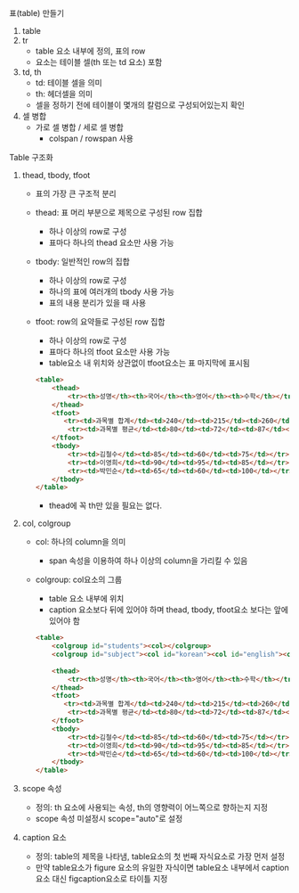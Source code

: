 표(table) 만들기

1. table
2. tr
   - table 요소 내부에 정의, 표의 row
   - 요소는 테이블 셀(th 또는 td 요소) 포함
3. td, th
   - td: 테이블 셀을 의미
   - th: 헤더셀을 의미
   - 셀을 정하기 전에 테이블이 몇개의 칼럼으로 구성되어있는지 확인
4. 셀 병합
   - 가로 셀 병합 / 세로 셀 병합
     - colspan / rowspan 사용

Table 구조화

1. thead, tbody, tfoot

   - 표의 가장 큰 구조적 분리

   - thead: 표 머리 부분으로 제목으로 구성된 row 집합

     - 하나 이상의 row로 구성
     - 표마다 하나의 thead 요소만 사용 가능

   - tbody: 일반적인 row의 집합

     - 하나 이상의 row로 구성
     - 하나의 표에 여러개의 tbody 사용 가능
     - 표의 내용 분리가 있을 때 사용

   - tfoot: row의 요약들로 구성된 row 집합

     - 하나 이상의 row로 구성
     - 표마다 하나의 tfoot 요소만 사용 가능
     - table요소 내 위치와 상관없이 tfoot요소는 표 마지막에 표시됨

     ```html
     <table>
         <thead>
             <tr><th>성명</th><th>국어</th><th>영어</th><th>수학</th></tr>
         </thead>
         <tfoot>
         	<tr><td>과목별 합계</td><td>240</td><td>215</td><td>260</td></tr>
             <tr><td>과목별 평균</td><td>80</td><td>72</td><td>87</td></tr>
         </tfoot>
         <tbody>
             <tr><td>김철수</td><td>85</td><td>60</td><td>75</td></tr>
             <tr><td>이영희</td><td>90</td><td>95</td><td>85</td></tr>
             <tr><td>박민순</td><td>65</td><td>60</td><td>100</td></tr>
         </tbody>
     </table>
     ```

     - thead에 꼭 th만 있을 필요는 없다.

2. col, colgroup

   - col: 하나의 column을 의미

     - span 속성을 이용하여 하나 이상의 column을 가리킬 수 있음

   - colgroup: col요소의 그룹

     - table 요소 내부에 위치
     - caption 요소보다 뒤에 있어야 하며 thead, tbody, tfoot요소 보다는 앞에 있어야 함

     ```html
     <table>
         <colgroup id="students"><col></colgroup>
         <colgroup id="subject"><col id="korean"><col id="english"><col id="math"></colgroup>
         
         <thead>
             <tr><th>성명</th><th>국어</th><th>영어</th><th>수학</th></tr>
         </thead>
         <tfoot>
         	<tr><td>과목별 합계</td><td>240</td><td>215</td><td>260</td></tr>
             <tr><td>과목별 평균</td><td>80</td><td>72</td><td>87</td></tr>
         </tfoot>
         <tbody>
             <tr><td>김철수</td><td>85</td><td>60</td><td>75</td></tr>
             <tr><td>이영희</td><td>90</td><td>95</td><td>85</td></tr>
             <tr><td>박민순</td><td>65</td><td>60</td><td>100</td></tr>
         </tbody>
     </table>
     ```

3. scope 속성

   - 정의: th 요소에 사용되는 속성, th의 영향력이 어느쪽으로 향하는지  지정
   - scope 속성 미설정시 scope="auto"로 설정

4. caption 요소

   - 정의: table의 제목을 나타냄, table요소의 첫 번째 자식요소로 가장 먼저 설정
   - 만약 table요소가 figure 요소의 유일한 자식이면 table요소 내부에서 caption요소 대신 figcaption요소로 타이틀 지정

